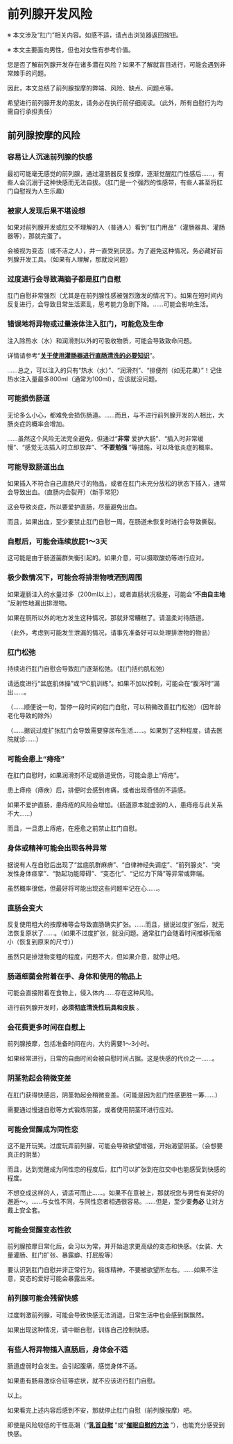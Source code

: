 # 前列腺开发风险 [​](#前列腺开发风险)

※ 本文涉及“肛门”相关内容。如感不适，请点击浏览器返回按钮。

※ 本文主要面向男性，但也对女性有参考价值。

您是否了解前列腺开发存在诸多潜在风险？如果不了解就盲目进行，可能会遇到非常棘手的问题。

因此，本文总结了前列腺按摩的弊端、风险、缺点、问题点等。

希望进行前列腺开发的朋友，请务必在执行前仔细阅读。（此外，所有自慰行为均需自行承担责任）

## 前列腺按摩的风险 [​](#前列腺按摩的风险)

### 容易让人沉迷前列腺的快感 [​](#容易让人沉迷前列腺的快感)

最初可能毫无感觉的前列腺，通过灌肠器反复按摩，逐渐觉醒肛门性感后……，有些人会沉溺于这种快感而无法自拔。（肛门是一个强烈的性感带，有些人甚至将肛门自慰视为人生乐趣）

### 被家人发现后果不堪设想 [​](#被家人发现后果不堪设想)

如果对前列腺开发或肛交不理解的人（普通人）看到“肛门用品”（灌肠器具、灌肠器等），那就完蛋了。

会被视为变态（或不洁之人），并一直受到厌恶。为了避免这种情况，务必藏好前列腺开发工具。（如果有人理解，那就没问题）

### 过度进行会导致满脑子都是肛门自慰 [​](#过度进行会导致满脑子都是肛门自慰)

肛门自慰非常强烈（尤其是在前列腺性感被强烈激发的情况下）。如果在短时间内反复进行，会导致日常生活紊乱，思考能力急剧下降。……可能会影响生活。

### 错误地将异物或过量液体注入肛门，可能危及生命 [​](#错误地将异物或过量液体注入肛门-可能危及生命)

注入除热水（水）和润滑剂以外的可吸收物质，可能会导致致命问题。

详情请参考“**[关于使用灌肠器进行直肠清洗的必要知识](/h-life/buttocks/page-45.html)**”。

……总之，可以注入的只有“热水（水）”、“润滑剂”、“排便剂（如无花果）”！记住热水注入量最多800ml（通常为100ml），应该就没问题。

### 可能损伤肠道 [​](#可能损伤肠道)

无论多么小心，都难免会损伤肠道。……而且，与不进行前列腺开发的人相比，大肠炎症的概率会增加。

……虽然这个风险无法完全避免，但通过“**非常** 爱护大肠”、“插入时非常缓慢”、“感觉无法插入时立即放弃”、“**不要勉强** ”等措施，可以降低炎症的概率。

### 可能导致肠道出血 [​](#可能导致肠道出血)

如果插入不符合自己直肠尺寸的物品，或者在肛门未充分放松的状态下插入，通常会导致出血。（直肠内会裂开）（新手常犯）

这会导致炎症，所以要爱护直肠，尽量避免出血。

而且，如果出血，至少要禁止肛门自慰一周。在肠道未恢复时进行会导致撕裂。

### 自慰后，可能会连续放屁1～3天 [​](#自慰后-可能会连续放屁1-3天)

这可能是由于肠道菌群失衡引起的。如果介意，可以摄取酸奶等进行应对。

### 极少数情况下，可能会将排泄物喷洒到周围 [​](#极少数情况下-可能会将排泄物喷洒到周围)

如果灌肠注入的水量过多（200ml以上），或者直肠状况极差，可能会“**不由自主地** ”反射性地漏出排泄物。

如果在厕所以外的地方发生这种情况，那就非常糟糕了。请温柔对待肠道。

（此外，考虑到可能发生泄漏的情况，请事先准备好可以处理排泄物的物品）

### 肛门松弛 [​](#肛门松弛)

持续进行肛门自慰会导致肛门逐渐松弛。（肛门括约肌松弛）

请适度进行“盆底肌体操”或“PC肌训练”。如果不加以控制，可能会在“腹泻时”漏出……。

（……顺便说一句，暂停一段时间的肛门自慰，可以稍微改善肛门松弛）（因年龄老化导致的除外）

（……据说过度扩张肛门会导致需要穿尿布生活……。如果到了这种程度，请去医院就诊……）

### 可能会患上“痔疮” [​](#可能会患上-痔疮)

在肛门自慰时，如果润滑剂不足或肠道受伤，可能会患上“痔疮”。

患上痔疮（痔疾）后，排便时会感到疼痛，或者出现奇怪的不适感。

如果不爱护直肠，患痔疮的风险会增加。（肠道原本就虚弱的人，患痔疮与此关系不大……）

而且，一旦患上痔疮，在痊愈之前禁止肛门自慰。

### 身体或精神可能会出现各种异常 [​](#身体或精神可能会出现各种异常)

据说有人在自慰后出现了“盆底肌群麻痹”、“自律神经失调症”、“前列腺炎”、“突发性身体痉挛”、“勃起功能障碍”、“变态化”、“记忆力下降”等异常或弊端。

虽然概率很低，但最好将可能出现这些问题牢记在心……。

### 直肠会变大 [​](#直肠会变大)

反复使用粗大的按摩棒等会导致直肠确实扩张。……而且，据说过度扩张后，就无法恢复原状了……。（如果不过度扩张，就没问题。通常肛门会随着时间推移而缩小（恢复到原来的尺寸））

虽然只是排泄物变粗的程度，问题不大，但如果介意，就停止吧。

### 肠道细菌会附着在手、身体和使用的物品上 [​](#肠道细菌会附着在手、身体和使用的物品上)

可能会直接附着在食物上，侵入体内……存在这种风险。

进行前列腺开发时，**必须彻底清洗性玩具和皮肤** 。

### 会花费更多时间在自慰上 [​](#会花费更多时间在自慰上)

前列腺按摩，包括准备时间在内，大约需要1～3小时。

如果经常进行，日常的自由时间会被自慰时间占据。这是快感的代价之一……。

### 阴茎勃起会稍微变差 [​](#阴茎勃起会稍微变差)

在肛门获得快感后，阴茎勃起会稍微变差。（可能是因为肛门性感更胜一筹……）

需要通过慢速自慰等方式锻炼阴茎，或者使用阴茎环进行应对。

### 可能会觉醒成为同性恋 [​](#可能会觉醒成为同性恋)

这不是开玩笑。过度玩弄前列腺，可能会导致欲望增强，开始渴望阴茎。（会想要真正的阴茎）

而且，达到觉醒成为同性恋的程度后，肛门可以扩张到在肛交中也能感受到快感的程度。

不想变成这样的人，请适可而止……。如果不在意被上，那就祝您与男性有美好的邂逅～。……与女性不同，与同性恋者相遇很容易。……但是，至少要**务必** 让对方戴上安全套。

### 可能会觉醒变态性欲 [​](#可能会觉醒变态性欲)

前列腺按摩日常化后，会习以为常，并开始追求更高级的变态和快感。（女装、大量灌肠、肛门扩张、暴露癖、打屁股等）

要认识到肛门自慰并非正常行为，锻炼精神，不要被欲望所左右。……如果不注意，变态的爱好可能会暴露出来。

### 前列腺可能会残留快感 [​](#前列腺可能会残留快感)

过度刺激前列腺，可能会导致快感无法消退，日常生活中也会感到飘飘然。

如果出现这种情况，请中断自慰，训练自己控制快感。

### 有些人将异物插入直肠后，身体会不适 [​](#有些人将异物插入直肠后-身体会不适)

肠道虚弱时会发生。会引起腹痛，感觉身体不适。

如果患有肠易激综合征等症状，就不应该进行肛门自慰。

以上。

如果看完上述内容后感到不安，那就停止肛门自慰（前列腺按摩）吧。

即使是风险较低的干性高潮（“**[乳首自慰](https://web.archive.org/web/20190910104424/http://adlib1.net/ws2/h-life/page-list-nipple)** ”或“**[催眠自慰的方法](/h-life/hypnosis/page-16.html)** ”），也能充分感受到快感。